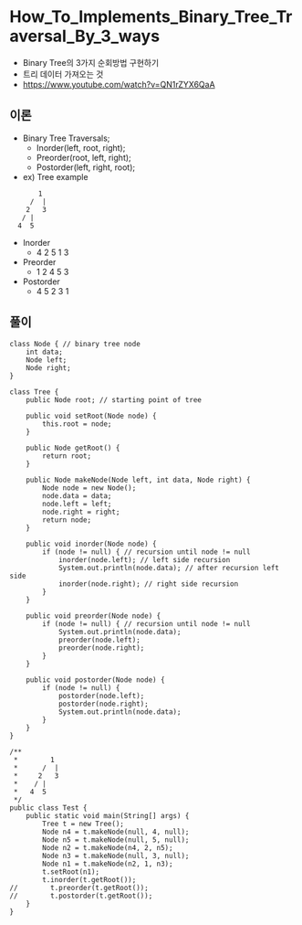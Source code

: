# How_To_Implements_Binary_Tree_Traversal_By_3_ways
- Binary Tree의 3가지 순회방법 구현하기
- 트리 데이터 가져오는 것
- https://www.youtube.com/watch?v=QN1rZYX6QaA

## 이론
- Binary Tree Traversals;
    - Inorder(left, root, right);
    - Preorder(root, left, right);
    - Postorder(left, right, root);
- ex) Tree example
```
       1
     /  |
    2   3
   / | 
  4  5
```
- Inorder 
    - 4 2 5 1 3
- Preorder
    - 1 2 4 5 3
- Postorder
    - 4 5 2 3 1


## 풀이
```
class Node { // binary tree node
    int data;
    Node left;
    Node right;
}

class Tree {
    public Node root; // starting point of tree

    public void setRoot(Node node) {
        this.root = node;
    }

    public Node getRoot() {
        return root;
    }

    public Node makeNode(Node left, int data, Node right) {
        Node node = new Node();
        node.data = data;
        node.left = left;
        node.right = right;
        return node;
    }

    public void inorder(Node node) {
        if (node != null) { // recursion until node != null
            inorder(node.left); // left side recursion
            System.out.println(node.data); // after recursion left side
            inorder(node.right); // right side recursion
        }
    }

    public void preorder(Node node) {
        if (node != null) { // recursion until node != null
            System.out.println(node.data);
            preorder(node.left);
            preorder(node.right);
        }
    }

    public void postorder(Node node) {
        if (node != null) {
            postorder(node.left);
            postorder(node.right);
            System.out.println(node.data);
        }
    }
}

/**
 *        1
 *      /  |
 *     2   3
 *    / |
 *   4  5
 */
public class Test {
    public static void main(String[] args) {
        Tree t = new Tree();
        Node n4 = t.makeNode(null, 4, null);
        Node n5 = t.makeNode(null, 5, null);
        Node n2 = t.makeNode(n4, 2, n5);
        Node n3 = t.makeNode(null, 3, null);
        Node n1 = t.makeNode(n2, 1, n3);
        t.setRoot(n1);
        t.inorder(t.getRoot());
//        t.preorder(t.getRoot());
//        t.postorder(t.getRoot());
    }
}
```